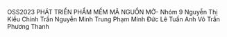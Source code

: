 OSS2023
PHÁT TRIỂN PHẦM MỀM MÃ NGUỒN MỞ- Nhóm 9
Nguyễn Thị Kiều Chinh
Trần Nguyễn Minh Trung
Phạm Minh Đức 
Lê Tuấn Anh
Võ Trần Phương Thanh

